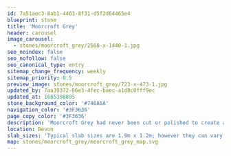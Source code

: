 ```yaml
---
id: 7a51aec3-8ab1-4403-8f31-d5f2d64465e4
blueprint: stone
title: 'Moorcroft Grey'
header: carousel
image_carousel:
  - stones/moorcroft_grey/2560-x-1440-1.jpg
seo_noindex: false
seo_nofollow: false
seo_canonical_type: entry
sitemap_change_frequency: weekly
sitemap_priority: 0.5
preview_image: stones/moorcroft_grey/723-x-473-1.jpg
updated_by: 7aa39372-66e3-4fec-baec-a1d8c0fff9ec
updated_at: 1665398895
stone_background_color: '#746A6A'
navigation_color: '#3F3636'
page_copy_color: '#3F3636'
description: 'Moorcroft Grey had never been cut or polished to create a marble until Britannicus did so. Quarried in Plymouth this gentle grey stone is naturally infused with gold, pink and white mineralization, and has been compared by one Italian marble expert as the British answer to a grey ‘Portoro’. There will be natural colour variations from block to block.'
location: Devon
slab_sizes: 'Typical slab sizes are 1.9m x 1.2m; however they can vary.'
map: stones/moorcroft_grey/moorcroft_grey_map.svg
---
```

